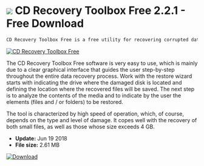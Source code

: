 # ![](https://cdn.softexe.net/static/icon/5/cd-recovery-toolbox-free-10109.png) CD Recovery Toolbox Free 2.2.1 - Free Download

```sh
CD Recovery Toolbox Free is a free utility for recovering corrupted data from CDs, DVDs, HD DVDs and Blu-ray discs. It can be successfully used to restore data from optical media damaged mechanically or incorrectly recorded on the disc.
```
[![CD Recovery Toolbox Free](https://gallery.dpcdn.pl/imgc/Tools/17079/g_-_420x350_1.5_-_x20130614181848_00.png)](https://softexe.net/win/disks-files/data-recovery/cd-recovery-toolbox-free:pRpRa.html)

The CD Recovery Toolbox Free software is very easy to use, which is mainly due to a clear graphical interface that guides the user step-by-step throughout the entire data recovery process. Work with the restore wizard starts with indicating the drive where the damaged disk is located and defining the location where the recovered files will be saved. The next step is to analyze the contents of the media and to indicate by the user the elements (files and / or folders) to be restored.
 
 The tool is characterized by high speed of operation, which, of course, depends on the type and level of damage. It copes well with the recovery of both small files, as well as those whose size exceeds 4 GB.


- **Update:** Jun 19 2018
- **File size:** 2.61 MB

[![Download](https://cdn.softexe.net/static/img/download.png)](https://softexe.net/win/disks-files/data-recovery/cd-recovery-toolbox-free:pRpRa.html)

